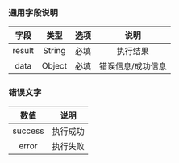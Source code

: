 ### 通用字段说明

| 字段 | 类型 | 选项 | 说明 |
| :---: | :---: | :---: | :---: |
| result | String | 必填 | 执行结果 |
| data | Object | 必填 | 错误信息/成功信息 |

### 错误文字

| 数值 | 说明 |
| :---: | :---: |
| success | 执行成功 |
| error | 执行失败 |



